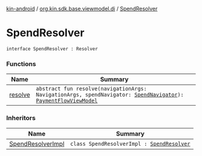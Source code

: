 [kin-android](../../index.md) / [org.kin.sdk.base.viewmodel.di](../index.md) / [SpendResolver](./index.md)

# SpendResolver

`interface SpendResolver : Resolver`

### Functions

| Name | Summary |
|---|---|
| [resolve](resolve.md) | `abstract fun resolve(navigationArgs: NavigationArgs, spendNavigator: `[`SpendNavigator`](../../org.kin.base.viewmodel.tools/-spend-navigator/index.md)`): `[`PaymentFlowViewModel`](../../org.kin.base.viewmodel/-payment-flow-view-model/index.md) |

### Inheritors

| Name | Summary |
|---|---|
| [SpendResolverImpl](../-spend-resolver-impl/index.md) | `class SpendResolverImpl : `[`SpendResolver`](./index.md) |
